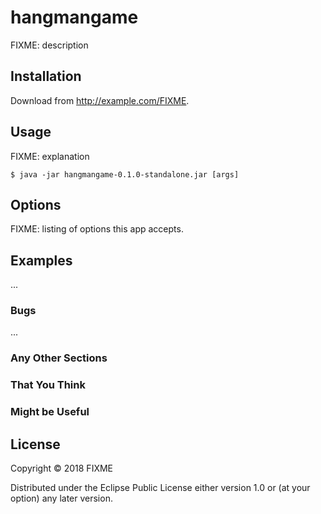 # hangmangame

FIXME: description

## Installation

Download from http://example.com/FIXME.

## Usage

FIXME: explanation

    $ java -jar hangmangame-0.1.0-standalone.jar [args]

## Options

FIXME: listing of options this app accepts.

## Examples

...

### Bugs

...

### Any Other Sections
### That You Think
### Might be Useful

## License

Copyright © 2018 FIXME

Distributed under the Eclipse Public License either version 1.0 or (at
your option) any later version.
